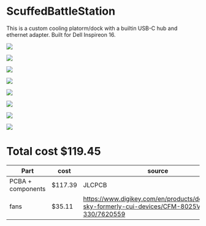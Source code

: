 # ScuffedBattleStation

This is a custom cooling platorm/dock with a builtin USB-C hub and ethernet adapter. Built for Dell Inspireon 16.

![](https://hc-cdn.hel1.your-objectstorage.com/s/v3/d826565080f8e3d7618f18240a6986696e57bb7d_image.png)

![](https://hc-cdn.hel1.your-objectstorage.com/s/v3/1aa7b1a590809a847a9704768ae77a849fa3e970_image.png)

![](https://hc-cdn.hel1.your-objectstorage.com/s/v3/8dd55f73d26057b27d41d17803013df8cfa801e4_image.png)

![](https://hc-cdn.hel1.your-objectstorage.com/s/v3/6d6418369d1c090a58e0763c2938c9b7cd8a9d00_image.png)

![](https://hc-cdn.hel1.your-objectstorage.com/s/v3/1255a3d735f3e5204ec25bfc92f0492910ff864c_image.png)

![](https://hc-cdn.hel1.your-objectstorage.com/s/v3/2b7380ddaf0baec6f1afa766e11a92b853b54a22_image.png)

![](https://hc-cdn.hel1.your-objectstorage.com/s/v3/ef9b614a672d21b61abb3c188cbba7331af16368_pcb.png)

![](https://hc-cdn.hel1.your-objectstorage.com/s/v3/c9b14385b8857935004b989cf7406db11a58bc6f_fans.png)

# Total cost $119.45

| Part             | cost   | source                                                                                           |
|------------------|--------|--------------------------------------------------------------------------------------------------|
| PCBA + components| $117.39 | JLCPCB                                                                                           |
| fans             | $35.11 | https://www.digikey.com/en/products/detail/same-sky-formerly-cui-devices/CFM-8025V-232-330/7620559       |
